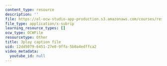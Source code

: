 ```yaml
---
content_type: resource
description: ''
file: https://ol-ocw-studio-app-production.s3.amazonaws.com/courses/res-9-003-brains-minds-and-machines-summer-course-summer-2015/12dd5079645127e09ffa5b0a4edffca2_IeD8VXfqPyQ.srt
file_type: application/x-subrip
learning_resource_types: []
ocw_type: OCWFile
resourcetype: Other
title: 3play caption file
uid: 12dd5079-6451-27e0-9ffa-5b0a4edffca2
video_metadata:
  youtube_id: null
---
```

